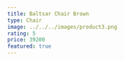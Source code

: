 ```yaml
---
title: Baltsar Chair Brown
type: Chair
image: ../../../images/product3.png
rating: 5
price: 39200
featured: true
---
```

